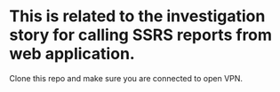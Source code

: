 # This is related to the investigation story for calling SSRS reports from web application.

Clone this repo and make sure you are connected to open VPN.
